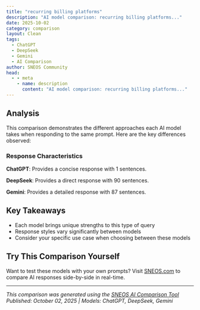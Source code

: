 ```yaml
---
title: "recurring billing platforms"
description: "AI model comparison: recurring billing platforms..."
date: 2025-10-02
category: comparison
layout: Clean
tags:
  - ChatGPT
  - DeepSeek
  - Gemini
  - AI Comparison
author: SNEOS Community
head:
  - - meta
    - name: description
      content: "AI model comparison: recurring billing platforms..."
---
```


<ChatComparison
  title="recurring billing platforms"
  prompt="recurring billing platforms"
  :responses='{
    "ChatGPT": "Recurring billing platforms are tools and services that automate the invoicing and payment collection process for recurring payments, such as subscriptions, memberships, or any other type of regular billing cycle. These platforms typically offer features like automated billing, payment processing, reporting, and customer management. Here are some popular recurring billing platforms:\n\n1. **Stripe**: A leading payment processing platform that offers a robust subscription billing feature with tools for managing recurring payments and subscriptions.\n\n2. **PayPal**: Provides a subscription services option that allows businesses to set up recurring billing with their established payment system.\n\n3. **Square**: Offers recurring payments functionality as part of its Point of Sale and payment processing services, making it simple for businesses to manage subscriptions.\n\n4. **Chargebee**: A subscription management and recurring billing platform that provides extensive features for managing customer subscriptions, invoicing, and revenue recognition.\n\n5. **Recurly**: Focuses specifically on subscription management, offering tools to streamline billing, invoicing, and analytics for subscription-based businesses.\n\n6. **Zoho Subscriptions**: Part of the Zoho suite, this platform provides tools for managing subscriptions, invoices, and recurring billing with integration into other Zoho services.\n\n7. **Bill.com**: While primarily an accounts payable solution, it also offers features for managing recurring billing and invoicing.\n\n8. **Braintree**: A PayPal service that allows for simpler integration of recurring payment systems for businesses with various payment methods.\n\n9. **Gocardless**: Specializes in direct debit payments, offering a simple way for businesses to collect recurring payments directly from customers&#x27; bank accounts.\n\n10. **Shopify**: Has built-in support for subscriptions through its app ecosystem, allowing merchants to offer recurring billing options alongside traditional e-commerce.\n\nWhen choosing a recurring billing platform, consider factors such as payment gateways, integration capabilities, fees, currency support, and the specific needs of your business model.",
    "DeepSeek": "Of course. Recurring billing platforms are specialized software that automate the process of charging customers on a repeating schedule (monthly, annually, etc.). They are the financial engine behind the Subscription Economy.\n\nHere\u2019s a comprehensive breakdown of recurring billing platforms, from top providers to key features and selection criteria.\n\n### Top Recurring Billing Platforms (Categorized)\n\nThe \u0022best\u0022 platform depends entirely on your business size, industry, and technical needs. Here\u2019s a look at the leaders in different categories.\n\n#### 1. For Startups and SMBs (Ease of Use \u0026 Quick Setup)\n*   **Stripe Billing:** The developer\u0027s favorite. Extremely flexible with a powerful API, but also has a user-friendly dashboard for non-technical users. Excellent documentation and a pay-as-you-go pricing model.\n*   **Chargebee:** A direct competitor to Stripe Billing, often seen as more feature-rich out-of-the-box for subscription management (dunning, retention analytics). Great for SaaS companies.\n*   **Paddle:** An all-in-one solution **for SaaS companies only**. Acts as a Merchant of Record, meaning they handle global tax collection, compliance, and fraud, so you don\u0027t have to. Simplifies things significantly.\n*   **Recurly:** Known for its strong focus on maximizing revenue recovery through sophisticated dunning management (handling failed payments) and a wide range of payment gateways.\n\n#### 2. For Large Enterprises (Scale \u0026 Global Compliance)\n*   **Zuora:** The pioneer and leader in this space for large enterprises. It\u0027s not just a billing system; it\u0027s a full \u0022Subscription Order-to-Cash\u0022 platform. Handles extremely complex billing scenarios, revenue recognition (ASC 606), and global scale.\n*   **Adobe Commerce (Magento) with Extensions:** For large e-commerce businesses that need recurring billing integrated directly into their existing store. Requires extensions like **Stripe Payments** or **Mageplaza Subscription**.\n*   **Salesforce Billing:** The natural choice for companies deeply embedded in the Salesforce ecosystem. It natively integrates with Salesforce CPQ (Quote-to-Cash) and Financial Services Cloud for a unified view of the customer.\n\n#### 3. For E-commerce \u0026 Retail (Shopify Ecosystem)\n*   **Shopify Subscriptions / Recharge:** The dominant players for e-commerce brands using Shopify.\n    *   **Shopify Subscriptions:** The native app, best for simple, product-based subscriptions. Tightly integrated and easy to manage.\n    *   **Recharge:** The most popular third-party app. Offers more flexibility, better customer portals, and advanced features like prepaid subscriptions and swap options. It\u0027s the go-to for scaling subscription box companies.\n\n#### 4. For Payment-First Simplicity\n*   **PayPal Subscriptions:** Very easy to set up buttons and links for recurring payments. Low barrier to entry, but less control and fewer features for managing a complex subscription business.\n*   **Square Subscriptions:** A good fit for small service-based businesses (like salons, trainers, consultants) already using Square\u0027s POS ecosystem.\n\n---\n\n### Key Features to Look For\n\nWhen evaluating platforms, ensure they have these core capabilities:\n\n1.  **Flexible Billing Models:**\n    *   **Recurring:** Fixed monthly/annual fees.\n    *   **Usage-Based/Metered Billing:** Charges based on consumption (e.g., API calls, GB of storage).\n    *   **Hybrid:** A base fee \u002B usage charges.\n    *   **One-Time Fees:** Add-ons, setup fees, etc.\n    *   **Per-Seat Pricing:** Charges per user.\n\n2.  **Subscription Lifecycle Management:**\n    *   Easy upgrades, downgrades, and cancellations.\n    *   Pausing and resuming subscriptions.\n    *   Proration for plan changes.\n\n3.  **Payment Gateway Integration:**\n    *   Supports multiple gateways (Stripe, Adyen, Braintree, etc.) for redundancy and better approval rates.\n    *   Secure storage of payment methods (via PCI-compliant vaults).\n\n4.  **Dunning Management (Smart Retries):**\n    *   Automatically retries failed payments with intelligent logic.\n    *   Sends automated emails to customers to update their payment method.\n    *   This is critical for reducing involuntary churn.\n\n5.  **Revenue Recovery Tools:**\n    *   Automated failed payment workflows.\n    *   Customer self-service portals to update their own payment info.\n    *   Insights into churn reasons.\n\n6.  **International \u0026 Compliance Support:**\n    *   Multi-currency pricing and settlement.\n    *   Handling of VAT, GST, and other regional taxes.\n    *   Compliance with accounting standards like ASC 606 / IFRS 15.\n\n7.  **Analytics and Reporting:**\n    *   Key metrics: MRR/ARR, Churn Rate, LTV, Net Revenue Retention.\n    *   Invoicing and revenue recognition reports.\n\n---\n\n### How to Choose the Right Platform\n\nAsk yourself these questions:\n\n1.  **What is our business model?** (Simple SaaS, usage-based, e-commerce, service-based?)\n2.  **What is our stage and scale?** (Early-stage startup, scaling SMB, or large enterprise?)\n3.  **What is our technical expertise?** (Do we have developers to use an API-first tool like Stripe, or do we need a no-code solution like Chargebee\u0027s dashboard?)\n4.  **What is our budget?** (Consider setup costs, monthly fees, and transaction percentages.)\n5.  **Where are our customers?** (Do we need robust global tax and currency handling?)\n6.  **What other tools do we use?** (Check for native integrations with your CRM, ERP, and accounting software.)\n\n### Summary Table\n\n| Platform | Best For | Key Strength | Pricing Model |\n| :--- | :--- | :--- | :--- |\n| **Stripe Billing** | Startups, Developers | API flexibility \u0026 ecosystem | Pay-as-you-go \u002B small fee |\n| **Chargebee** | SaaS, SMBs | Feature-rich subscription management | Tiered, based on revenue |\n| **Paddle** | SaaS (All-in-one) | Merchant of Record (handles tax/fraud) | Percentage of revenue |\n| **Recurly** | SMBs to Mid-Market | Revenue recovery \u0026 dunning | Tiered \u002B percentage |\n| **Zuora** | Large Enterprises | Complex billing \u0026 global compliance | Enterprise Quote |\n| **Recharge** | E-commerce (Shopify) | Customer portal \u0026 flexibility | Tiered \u002B transaction fee |\n| **PayPal** | Micro-businesses | Simplicity \u0026 brand recognition | Transaction fee only |\n\n**Final Recommendation:**\n\n*   **If you\u0027re a tech-savvy startup:** Start with **Stripe Billing**.\n*   **If you\u0027re a SaaS company wanting an out-of-the-box solution:** Compare **Chargebee** and **Recurly**.\n*   **If you\u0027re a SaaS company wanting to avoid tax/complexity:** Seriously consider **Paddle**.\n*   **If you\u0027re a Shopify store selling subscriptions:** Use **Recharge**.\n*   **If you\u0027re a large enterprise with complex needs:** You\u0027re likely already looking at **Zuora** or **Salesforce Billing**.",
    "Gemini": "Okay, let\u0027s dive into the world of recurring billing platforms.  Here\u0027s a breakdown to help you understand the options, considerations, and key players:\n\n**What is a Recurring Billing Platform?**\n\nA recurring billing platform is software that automates the process of charging customers on a regular, pre-defined schedule.  It handles subscriptions, memberships, payment plans, and other scenarios where customers are billed repeatedly for goods or services.\n\n**Key Features of a Recurring Billing Platform:**\n\n*   **Subscription Management:**\n    *   **Plan Creation:**  Easily set up different subscription tiers, pricing, and billing frequencies (e.g., monthly, quarterly, annually).\n    *   **Customer Management:** Centralized database for storing customer information, payment methods, and subscription details.\n    *   **Subscription Lifecycle Management:**  Handles subscription activation, upgrades, downgrades, cancellations, renewals, and suspensions.\n*   **Payment Processing:**\n    *   **Payment Gateway Integration:**  Connects to payment gateways (e.g., Stripe, PayPal, Braintree, Authorize.net) to securely process payments.\n    *   **Automated Billing:**  Automatically generates and sends invoices on the scheduled billing date.\n    *   **Failed Payment Handling:**  Automated dunning management to retry failed payments, send reminders, and prevent involuntary churn.\n    *   **Multiple Payment Methods:** Supports credit cards, debit cards, ACH (bank transfers), and potentially other payment methods like digital wallets (Apple Pay, Google Pay).\n*   **Invoicing and Reporting:**\n    *   **Automated Invoice Generation:** Creates and sends professional-looking invoices to customers.\n    *   **Reporting and Analytics:**  Provides insights into subscription metrics like MRR (Monthly Recurring Revenue), churn rate, customer lifetime value (CLTV), and more.\n    *   **Tax Handling:**  Some platforms offer tax calculation and compliance features to help businesses manage sales tax.\n*   **Automation and Integration:**\n    *   **API (Application Programming Interface):** Allows integration with other business systems like CRM (Customer Relationship Management), accounting software, and marketing automation platforms.\n    *   **Webhooks:**  Enables real-time notifications about events like subscription changes, payment failures, etc.\n    *   **Workflow Automation:** Automate tasks like sending welcome emails, subscription reminders, or cancellation confirmations.\n*   **Security and Compliance:**\n    *   **PCI DSS Compliance:**  Ensures secure handling of credit card data.\n    *   **Data Encryption:**  Protects sensitive customer information.\n    *   **Fraud Prevention:**  Helps identify and prevent fraudulent transactions.\n*   **Customer Portal:**\n    *   Allows customers to manage their subscriptions, update payment information, view invoices, and more.\n*   **Dunning Management:**\n    *   Automates the process of recovering failed payments.\n    *   Sends automated email sequences to notify users of payment failures.\n    *   Offers options for updating payment information.\n*   **Proration:**\n    *   Calculates and applies pro-rated charges for upgrades, downgrades, or cancellations within a billing cycle.\n\n**Popular Recurring Billing Platforms:**\n\nHere\u0027s a list of some of the most popular and well-regarded platforms, categorized loosely by target market and pricing structure (though pricing is always subject to change, so check the official websites for the most up-to-date information):\n\n**Comprehensive/Enterprise-Level Platforms:** (Often more complex, scalable, and with higher price points)\n\n*   **Chargebee:** A very popular, robust platform with a wide range of features, strong integrations, and excellent customer support.  Good for rapidly scaling businesses.\n*   **Recurly:** Another enterprise-grade solution known for its sophisticated features, robust reporting, and high scalability. Often chosen by large subscription businesses.\n*   **Zuora:** An enterprise-level platform designed for complex subscription models and high-volume billing.  Offers advanced features like revenue recognition and subscription order management.\n*   **Braintree (a PayPal company):** While primarily a payment gateway, Braintree offers strong recurring billing capabilities and is well-suited for businesses that need advanced fraud protection and international payment processing.\n*   **Stripe:**  Primarily a payment gateway, Stripe offers robust recurring billing capabilities through its \u0022Stripe Billing\u0022 product.  Excellent for developers and businesses that want highly customizable solutions.\n*   **Paddle:** Acts as a Merchant of Record, handling sales tax, compliance, and international payments, making it a good choice for SaaS businesses selling globally. Often more expensive.\n\n**Mid-Market/SMB Focused Platforms:** (More affordable and easier to set up than enterprise solutions)\n\n*   **SubscriptionFlow:** Offers a comprehensive suite of features, including subscription management, recurring billing, invoicing, and reporting.\n*   **Zoho Subscriptions:** Part of the Zoho suite of business applications, Zoho Subscriptions provides a simple and affordable recurring billing solution, especially for businesses already using other Zoho products.\n*   **FastSpring:** Another Merchant of Record platform, handling sales tax, compliance, and global payments, aimed at SaaS and software businesses.\n*   **Pabbly Subscription Billing:** A more budget-friendly option with a focus on ease of use and lifetime deals.\n*   **FuseBill:** A comprehensive billing solution, offering features such as usage-based billing, subscription management, and accounts receivable automation.\n*   **AppDirect:** A commerce platform designed for selling cloud services and software subscriptions.\n\n**Platforms Integrated with CRM Systems:**\n\n*   **Salesforce Billing:**  Built on the Salesforce platform, it integrates directly with Salesforce Sales Cloud and Service Cloud for seamless subscription management.\n*   **NetSuite SuiteBilling:**  Integrated within the NetSuite ERP system, providing unified billing and revenue recognition capabilities.\n\n**Niche Platforms:**\n\n*   **MemberPress (WordPress Plugin):**  Specifically designed for membership sites built on WordPress.\n*   **Subbly:**  Specifically geared towards subscription box businesses.\n*   **Cratejoy:** A marketplace for subscription box businesses, also offering tools for managing subscriptions.\n\n**Factors to Consider When Choosing a Platform:**\n\n*   **Business Size and Complexity:**  A small startup has different needs than a large enterprise.\n*   **Subscription Model:**  Consider the complexity of your subscription plans (e.g., tiered pricing, usage-based billing, add-ons).\n*   **Payment Gateway Integration:**  Ensure the platform integrates with your preferred payment gateway(s).\n*   **Reporting and Analytics:**  Look for robust reporting features to track key subscription metrics.\n*   **Integration Capabilities:**  Assess the platform\u0027s ability to integrate with your other business systems.\n*   **Pricing:**  Compare pricing models (e.g., per-transaction fees, monthly subscription fees, tiered pricing).\n*   **Customer Support:**  Evaluate the platform\u0027s customer support options and response times.\n*   **Ease of Use:**  Consider the platform\u0027s user interface and ease of setup.\n*   **Scalability:**  Choose a platform that can scale with your business growth.\n*   **Compliance:**  Ensure the platform complies with relevant regulations (e.g., PCI DSS, GDPR).\n*   **Security:**  Make sure the platform uses secure encryption for your data.\n\n**Pricing Models:**\n\n*   **Transaction-Based:**  You pay a percentage of each transaction, plus a small per-transaction fee.  Common for payment gateways.\n*   **Monthly Subscription:**  You pay a fixed monthly fee based on the number of subscribers or the features you need.\n*   **Tiered Pricing:**  The price depends on the number of subscribers, transactions, or features you use.\n*   **Usage-Based:**  You pay based on the amount of usage, such as the number of API calls or the amount of data processed.\n*   **Custom Pricing:**  Enterprise-level platforms may offer custom pricing based on your specific needs.\n\n**Before You Choose:**\n\n1.  **Define Your Requirements:**  Clearly outline your specific needs and goals for recurring billing.\n2.  **Research and Compare:**  Compare different platforms based on your requirements, pricing, and features.\n3.  **Read Reviews:**  Check online reviews and testimonials to get insights from other users.\n4.  **Request Demos:**  Sign up for free trials or request demos to test the platforms firsthand.\n5.  **Consider Scalability:** Choose a solution that can grow with your business and handle increasing transaction volumes.\n\n**In summary, choosing the right recurring billing platform is a critical decision for any business offering subscription-based products or services. By carefully evaluating your needs, comparing different platforms, and considering the factors outlined above, you can find a solution that streamlines your billing processes, improves customer retention, and drives revenue growth.**\n"
  }'
  published-date="12:02"
/>

## Analysis

This comparison demonstrates the different approaches each AI model takes when responding to the same prompt. Here are the key differences observed:

### Response Characteristics

**ChatGPT**: Provides a concise response with 1 sentences. 

**DeepSeek**: Provides a direct response with 90 sentences. 

**Gemini**: Provides a detailed response with 87 sentences. 

## Key Takeaways

- Each model brings unique strengths to this type of query
- Response styles vary significantly between models
- Consider your specific use case when choosing between these models

## Try This Comparison Yourself

Want to test these models with your own prompts? Visit [SNEOS.com](https://sneos.com) to compare AI responses side-by-side in real-time.

---

*This comparison was generated using the [SNEOS AI Comparison Tool](https://sneos.com)*
*Published: October 02, 2025 | Models: ChatGPT, DeepSeek, Gemini*
